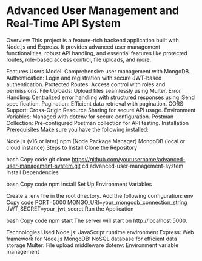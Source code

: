 # Advanced User Management and Real-Time API System
Overview
This project is a feature-rich backend application built with Node.js and Express. It provides advanced user management functionalities, robust API handling, and essential features like protected routes, role-based access control, file uploads, and more.

Features
Users Model: Comprehensive user management with MongoDB.
Authentication: Login and registration with secure JWT-based authentication.
Protected Routes: Access control with roles and permissions.
File Uploads: Upload files seamlessly using Multer.
Error Handling: Centralized error handling with structured responses using jSend specification.
Pagination: Efficient data retrieval with pagination.
CORS Support: Cross-Origin Resource Sharing for secure API usage.
Environment Variables: Managed with dotenv for secure configuration.
Postman Collection: Pre-configured Postman collection for API testing.
Installation
Prerequisites
Make sure you have the following installed:

Node.js (v16 or later)
npm (Node Package Manager)
MongoDB (local or cloud instance)
Steps to Install
Clone the Repository

bash
Copy code
git clone https://github.com/yourusername/advanced-user-management-system.git
cd advanced-user-management-system
Install Dependencies

bash
Copy code
npm install
Set Up Environment Variables

Create a .env file in the root directory.
Add the following configuration:
env
Copy code
PORT=5000
MONGO_URI=your_mongodb_connection_string
JWT_SECRET=your_jwt_secret
Run the Application

bash
Copy code
npm start
The server will start on http://localhost:5000.

Technologies Used
Node.js: JavaScript runtime environment
Express: Web framework for Node.js
MongoDB: NoSQL database for efficient data storage
Multer: File upload middleware
dotenv: Environment variable management
